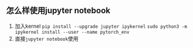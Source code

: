 ## 怎么样使用jupyter notebook
1. 加入kernel
`pip install --upgrade jupyter ipykernel`
`sudo python3 -m ipykernel install --user --name pytorch_env`
2. 直接`jupyter notebook`使用
